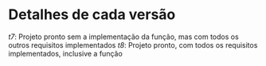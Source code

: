 # Detalhes de cada versão

*t7*: Projeto pronto sem a implementação da função, mas com todos os outros requisitos implementados
*t8*: Projeto pronto, com todos os requisitos implementados, inclusive a função
